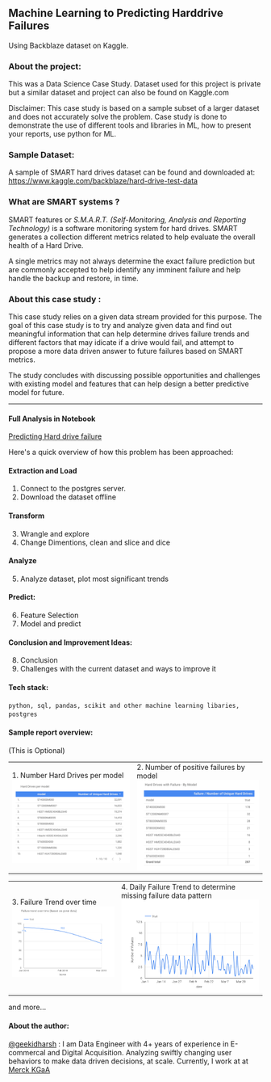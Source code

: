 ## Machine Learning to Predicting Harddrive Failures 
Using Backblaze dataset on Kaggle.

### About the project: 
This was a Data Science Case Study. Dataset used for this project is private but a similar dataset and project can also be found on Kaggle.com

Disclaimer: 
This case study is based on a sample subset of a larger dataset and does not accurately solve the problem. Case study is done to demonstrate the use of different tools and libraries in ML, how to present your reports, use python for ML. 

### Sample Dataset: 
A sample of SMART hard drives dataset can be found and downloaded at: https://www.kaggle.com/backblaze/hard-drive-test-data

### What are SMART systems ?
SMART features or *S.M.A.R.T. (Self-Monitoring, Analysis and Reporting Technology)* is a software monitoring system for hard drives. SMART generates a collection different metrics related to help evaluate the overall health of a Hard Drive. 

A single metrics may not always determine the exact failure prediction but are commonly accepted to help identify any imminent failure and help handle the backup and restore, in time. 


### About this case study :
This case study relies on a given data stream provided for this purpose. The goal of this case study is to try and analyze given data and find out meaningful information that can help determine drives failure trends and different factors that may idicate if a drive would fail, and attempt to propose a more data driven answer to future failures based on SMART metrics.

The study concludes with discussing possible opportunities and challenges with existing model and features that can help design a better predictive model for future. 


--------
#### Full Analysis in Notebook
[Predicting Hard drive failure](https://github.com/geekidharsh/predicting-harddrive-failures-using-ml/blob/master/Predicting%20Hard%20Drive%20Failure%20-%20%20A%20Data%20Science%20Case%20Study.ipynb)


Here's a quick overview of how this problem has been approached: 

#### Extraction and Load
1. Connect to the postgres server.
2. Download the dataset offline

#### Transform
3. Wrangle and explore
4. Change Dimentions, clean and slice and dice

#### Analyze
5. Analyze dataset, plot most significant trends

#### Predict:
6. Feature Selection
7. Model and predict

#### Conclusion and Improvement Ideas:
8. Conclusion
9. Challenges with the current dataset and ways to improve it

#### Tech stack:
`python, sql, pandas, scikit and other machine learning libaries, postgres`

#### Sample report overview: 
(This is Optional)

<table>
<tr>
<td> 1. Number Hard Drives per model
<img src="graphs/hard-drives-per-model.png" width="600"> </td>
    <td>2. Number of positive failures by model
        <img src="graphs/failures-by-model.png" width="600"> </td></tr></table>
        
        
<table>
    <tr>
        <td>3. Failure Trend over time
            <img src="graphs/failure-trend-timeseries.png" width="600"></td>
<td>4. Daily Failure Trend to determine missing failure data pattern
    <img src="graphs/daily-trend-of-fails.png" width="600"></td></tr></table>

and more...

#### About the author:
[@geekidharsh](https://github.com/geekidharsh) : I am Data Engineer with 4+ years of experience in E-commercal and Digital Acquisition. Analyzing swiftly changing user behaviors to make data driven decisions, at scale. Currently, I work at at [Merck KGaA](https://www.merckgroup.com/en)
